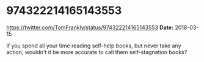# 974322214165143553
https://twitter.com/TomFrankly/status/974322214165143553
**Date:** 2018-03-15

If you spend all your time reading self-help books, but never take any action, wouldn't it be more accurate to call them self-stagnation books?
